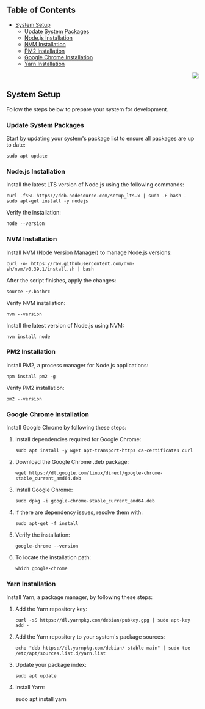 

## Table of Contents
-   [System Setup](#system-setup)
    -   [Update System Packages](#update-system-packages)
    -   [Node.js Installation](#nodejs-installation)
    -   [NVM Installation](#nvm-installation)
    -   [PM2 Installation](#pm2-installation)
    -   [Google Chrome Installation](#google-chrome-installation)
    -   [Yarn Installation](#yarn-installation)

<div align="right">

[![](#table-of-contents)](#readme-top)

</div>

 
## System Setup

Follow the steps below to prepare your system for development.

### Update System Packages

Start by updating your system's package list to ensure all packages are up to date: 

    sudo apt update

### Node.js Installation

Install the latest LTS version of Node.js using the following commands: 

    curl -fsSL https://deb.nodesource.com/setup_lts.x | sudo -E bash -
    sudo apt-get install -y nodejs 

Verify the installation: 

    node --version

### NVM Installation

Install NVM (Node Version Manager) to manage Node.js versions: 

    curl -o- https://raw.githubusercontent.com/nvm-sh/nvm/v0.39.1/install.sh | bash

 

After the script finishes, apply the changes:

    source ~/.bashrc

 
Verify NVM installation: 

    nvm --version

 

Install the latest version of Node.js using NVM: 

    nvm install node


### PM2 Installation

Install PM2, a process manager for Node.js applications: 

    npm install pm2 -g

Verify PM2 installation: 

    pm2 --version

### Google Chrome Installation

Install Google Chrome by following these steps:

1.  Install dependencies required for Google Chrome:
    
     `sudo apt install -y wget apt-transport-https ca-certificates curl`
    
2.  Download the Google Chrome .deb package:
    
	`wget https://dl.google.com/linux/direct/google-chrome-stable_current_amd64.deb`

    
3.  Install Google Chrome:
    
	`sudo dpkg -i google-chrome-stable_current_amd64.deb`

 
4.  If there are dependency issues, resolve them with: 

	`sudo apt-get -f install`
    
6.  Verify the installation:
    
    `google-chrome --version` 
    
7.  To locate the installation path:
     
    `which google-chrome` 
    

### Yarn Installation

Install Yarn, a package manager, by following these steps:

1.  Add the Yarn repository key:
    
    `curl -sS https://dl.yarnpkg.com/debian/pubkey.gpg | sudo apt-key add -` 
    
2.  Add the Yarn repository to your system's package sources:
     
    `echo "deb https://dl.yarnpkg.com/debian/ stable main" | sudo tee /etc/apt/sources.list.d/yarn.list` 
    
3.  Update your package index:
    
    `sudo apt update` 
    
4.  Install Yarn:
    
    sudo apt install yarn
    

<!--stackedit_data:
eyJoaXN0b3J5IjpbMTk1NjA4MTU0MCwxOTg2MTY2MTI0LC04MT
AzNDAzNThdfQ==
-->